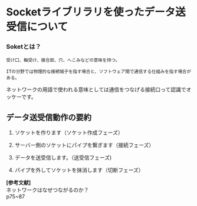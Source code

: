 # Socketライブリラリを使ったデータ送受信について

### Soketとは？  

`受け口、軸受け、接合部、穴、へこみなどの意味を持つ。`  

`ITの分野では物理的な接続端子を指す場合と、ソフトウェア間で通信する仕組みを指す場合がある。`  

ネットワークの用語で使われる意味としては通信をつなげる接続口って認識でオッケーです。  

## データ送受信動作の要約  

1. ソケットを作ります（ソケット作成フェーズ）  

2. サーバー側のソケットにパイプを繋ぎます（接続フェーズ）

3. データを送受信します。（送受信フェーズ)  

4. パイプを外してソケットを抹消します（切断フェーズ）  

**[参考文献]**  
ネットワークはなぜつながるのか？    
p75~87
